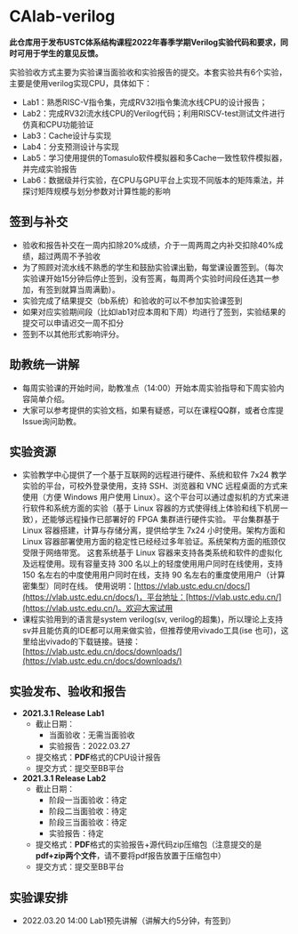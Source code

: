 # CAlab-verilog

**此仓库用于发布USTC体系结构课程2022年春季学期Verilog实验代码和要求，同时可用于学生的意见反馈。**  

实验验收方式主要为实验课当面验收和实验报告的提交。本套实验共有6个实验，主要是使用verilog实现CPU，具体如下：

* Lab1：熟悉RISC-V指令集，完成RV32I指令集流水线CPU的设计报告；
* Lab2：完成RV32I流水线CPU的Verilog代码；利用RISCV-test测试文件进行仿真和CPU功能验证
* Lab3：Cache设计与实现
* Lab4：分支预测设计与实现
* Lab5：学习使用提供的Tomasulo软件模拟器和多Cache一致性软件模拟器，并完成实验报告
* Lab6：数据级并行实验，在CPU与GPU平台上实现不同版本的矩阵乘法，并探讨矩阵规模与划分参数对计算性能的影响

## 签到与补交

* 验收和报告补交在一周内扣除20%成绩，介于一周两周之内补交扣除40%成绩，超过两周不予验收
* 为了照顾对流水线不熟悉的学生和鼓励实验课出勤，每堂课设置签到。（每次实验课开始15分钟后停止签到，没有签离，每周两个实验时间段任选其一参加，有签到就算当周满勤）。
* 实验完成了结果提交（bb系统）和验收的可以不参加实验课签到
* 如果对应实验期间段（比如lab1对应本周和下周）均进行了签到，实验结果的提交可以申请迟交一周不扣分
* 签到不以其他形式影响评分。


## 助教统一讲解

* 每周实验课的开始时间，助教准点（14:00）开始本周实验指导和下周实验内容简单介绍。
* 大家可以参考提供的实验文档，如果有疑惑，可以在课程QQ群，或者仓库提Issue询问助教。

## 实验资源

* 实验教学中心提供了一个基于互联网的远程进行硬件、系统和软件 7x24 教学实验的平台，可校外登录使用，支持 SSH、浏览器和 VNC 远程桌面的方式来使用（方便 Windows 用户使用 Linux）。这个平台可以通过虚拟机的方式来进行软件和系统方面的实验（基于 Linux 容器的方式使得线上体验和线下机房一致），还能够远程操作已部署好的 FPGA 集群进行硬件实验。
平台集群基于 Linux 容器搭建，计算与存储分离，提供给学生 7x24 小时使用。架构方面和 Linux 容器部署使用方面的稳定性已经经过多年验证。系统架构方面的瓶颈仅受限于网络带宽。
这套系统基于 Linux 容器来支持各类系统和软件的虚拟化及远程使用。现有容量支持 300 名以上的轻度使用用户同时在线使用，支持 150 名左右的中度使用用户同时在线，支持 90 名左右的重度使用用户（计算密集型）同时在线。
使用说明：[https://vlab.ustc.edu.cn/docs/](https://vlab.ustc.edu.cn/docs/)，平台地址：[https://vlab.ustc.edu.cn/](https://vlab.ustc.edu.cn/)。欢迎大家试用
* 课程实验用到的语言是system verilog(sv, verilog的超集)，所以理论上支持sv并且能仿真的IDE都可以用来做实验，但推荐使用vivado工具(ise 也可)，这里给出vivado的下载链接。链接：[https://vlab.ustc.edu.cn/docs/downloads/](https://vlab.ustc.edu.cn/docs/downloads/)

## 实验发布、验收和报告

* **2021.3.1 Release Lab1**
  * 截止日期：
    * 当面验收：无需当面验收
    * 实验报告：2022.03.27
  * 提交格式：**PDF**格式的CPU设计报告
  * 提交方式：提交至BB平台
* **2021.3.1 Release Lab2**
  * 截止日期：
    * 阶段一当面验收：待定
    * 阶段二当面验收：待定
    * 阶段三当面验收：待定
    * 实验报告：待定
  * 提交格式：**PDF**格式的实验报告+源代码zip压缩包（注意提交的是**pdf+zip两个文件**，请不要将pdf报告放置于压缩包中）
  * 提交方式：提交至BB平台

## 实验课安排

* 2022.03.20 14:00 Lab1预先讲解（讲解大约5分钟，有签到）
